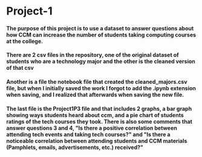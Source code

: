 # Project-1

#### The purpose of this project is to use a dataset to answer questions about how CCM can increase the number of students taking computing courses at the college.
#### There are 2 csv files in the repository, one of the original dataset of students who are a technology major and the other is the cleaned version of that csv
#### Another is a file the notebook file that created the cleaned_majors.csv file, but when I initially saved the work I forgot to add the .ipynb extension when saving, and I realized that afterwards when saving the new file.
#### The last file is the Project1P3 file and that includes 2 graphs, a bar graph showing ways students heard about ccm, and a pie chart of students ratings of the tech courses they took. There is also some comments that answer questions 3 and 4, "Is there a positive correlation between attending tech events and taking tech courses?" and "Is there a noticeable correlation between attending students and CCM materials (Pamphlets, emails, advertisements, etc.) received?"
